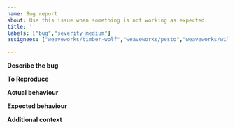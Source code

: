 ```yaml
---
name: Bug report
about: Use this issue when something is not working as expected.
title: ''
labels: ["bug","severity_medium"]
assignees: ["weaveworks/timber-wolf","weaveworks/pesto","weaveworks/wild-watermelon","weaveworks/tangerine" ]

---
```

**Describe the bug**
<!-- A clear and concise description of what the bug is. -->


**To Reproduce**
<!-- Steps to reproduce the behaviour. -->


**Actual behaviour**
<!-- A clear and concise description of the resulting behaviour. -->


**Expected behaviour**
<!-- A clear and concise description of what you expected to happen. -->


**Additional context**
<!-- Add any other context about the problem here. For example whether it was found in a release or during testing.-->

